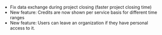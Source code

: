 - Fix data exchange during project closing (faster project closing time)
- New feature: Credits are now shown per service basis for different time ranges
- New feature: Users can leave an organization if they have personal access to it.
